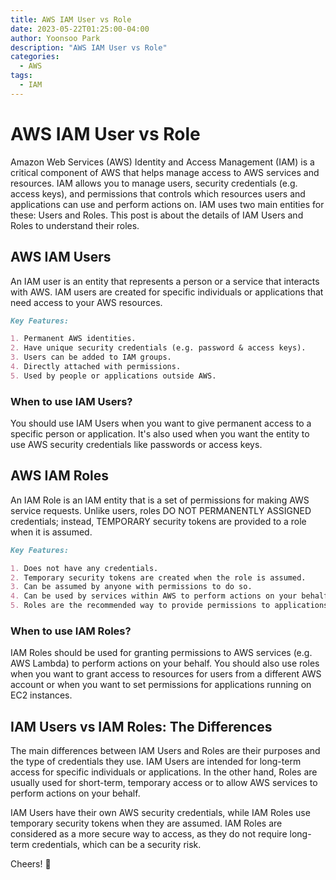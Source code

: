 ```yaml
---
title: AWS IAM User vs Role
date: 2023-05-22T01:25:00-04:00
author: Yoonsoo Park
description: "AWS IAM User vs Role"
categories:
  - AWS
tags:
  - IAM
---
```


# AWS IAM User vs Role

Amazon Web Services (AWS) Identity and Access Management (IAM) is a critical component of AWS that helps manage access to AWS services and resources. IAM allows you to manage users, security credentials (e.g. access keys), and permissions that controls which resources users and applications can use and perform actions on. IAM uses two main entities for these: Users and Roles. This post is about the details of IAM Users and Roles to understand their roles.

## AWS IAM Users

An IAM user is an entity that represents a person or a service that interacts with AWS. IAM users are created for specific individuals or applications that need access to your AWS resources.

```markdown
Key Features:

1. Permanent AWS identities.
2. Have unique security credentials (e.g. password & access keys).
3. Users can be added to IAM groups.
4. Directly attached with permissions.
5. Used by people or applications outside AWS.
```

### When to use IAM Users?

You should use IAM Users when you want to give permanent access to a specific person or application. It's also used when you want the entity to use AWS security credentials like passwords or access keys.

## AWS IAM Roles

An IAM Role is an IAM entity that is a set of permissions for making AWS service requests. Unlike users, roles DO NOT PERMANENTLY ASSIGNED credentials; instead, TEMPORARY security tokens are provided to a role when it is assumed.

```markdown
Key Features:

1. Does not have any credentials.
2. Temporary security tokens are created when the role is assumed.
3. Can be assumed by anyone with permissions to do so.
4. Can be used by services within AWS to perform actions on your behalf.
5. Roles are the recommended way to provide permissions to applications running on EC2 instances.
```

### When to use IAM Roles?

IAM Roles should be used for granting permissions to AWS services (e.g. AWS Lambda) to perform actions on your behalf. You should also use roles when you want to grant access to resources for users from a different AWS account or when you want to set permissions for applications running on EC2 instances.

## IAM Users vs IAM Roles: The Differences

The main differences between IAM Users and Roles are their purposes and the type of credentials they use. IAM Users are intended for long-term access for specific individuals or applications. In the other hand, Roles are usually used for short-term, temporary access or to allow AWS services to perform actions on your behalf.

IAM Users have their own AWS security credentials, while IAM Roles use temporary security tokens when they are assumed. IAM Roles are considered as a more secure way to access, as they do not require long-term credentials, which can be a security risk.

Cheers! 🍺
